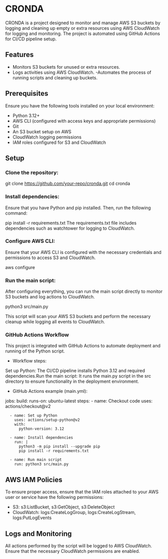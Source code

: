 # CRONDA

CRONDA is a project designed to monitor and manage AWS S3 buckets by logging and cleaning up empty or extra resources using AWS CloudWatch for logging and monitoring. The project is automated using GitHub Actions for CI/CD pipeline setup.

## Features
- Monitors S3 buckets for unused or extra resources.
- Logs activities using AWS CloudWatch.
-Automates the process of running scripts and cleaning up buckets.

## Prerequisites
 Ensure you have the following tools installed on your local environment:
- Python 3.12+
- AWS CLI (configured with access keys and appropriate permissions)
- Git
- An S3 bucket setup on AWS
- CloudWatch logging permissions
- IAM roles configured for S3 and CloudWatch

## Setup
### Clone the repository:

git clone https://github.com/your-repo/cronda.git
cd cronda

### Install dependencies:

Ensure that you have Python and pip installed. Then, run the following command:

pip install -r requirements.txt
The requirements.txt file includes dependencies such as watchtower for logging to CloudWatch.

### Configure AWS CLI:

Ensure that your AWS CLI is configured with the necessary credentials and permissions to access S3 and CloudWatch.

aws configure

### Run the main script:
After configuring everything, you can run the main script directly to monitor S3 buckets and log actions to CloudWatch.

python3 src/main.py

This script will scan your AWS S3 buckets and perform the necessary cleanup while logging all events to CloudWatch.

### GitHub Actions Workflow
This project is integrated with GitHub Actions to automate deployment and running of the Python script.

- Workflow steps:

Set up Python: The CI/CD pipeline installs Python 3.12 and required dependencies.Run the main script: It runs the main.py script in the src directory to ensure functionality in the deployment environment.

- GitHub Actions example (main.yml):

jobs:
  build:
    runs-on: ubuntu-latest
    steps:
      - name: Checkout code
        uses: actions/checkout@v2

      - name: Set up Python
        uses: actions/setup-python@v2
        with:
          python-version: 3.12

      - name: Install dependencies
        run: |
          python3 -m pip install --upgrade pip
          pip install -r requirements.txt

      - name: Run main script
        run: python3 src/main.py

## AWS IAM Policies

To ensure proper access, ensure that the IAM roles attached to your AWS user or service have the following permissions:

- S3: s3:ListBucket, s3:GetObject, s3:DeleteObject
- CloudWatch: logs:CreateLogGroup, logs:CreateLogStream, logs:PutLogEvents

## Logs and Monitoring

All actions performed by the script will be logged to AWS CloudWatch. Ensure that the necessary CloudWatch permissions are enabled.
